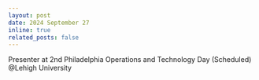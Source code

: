 ```yaml
---
layout: post
date: 2024 September 27
inline: true
related_posts: false
---
```


Presenter at 2nd Philadelphia Operations and Technology Day (Scheduled) @Lehigh University